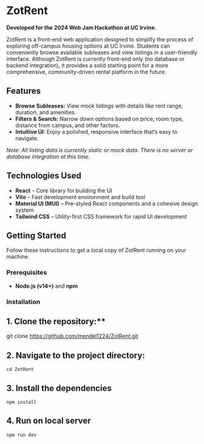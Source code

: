 # ZotRent
**Developed for the 2024 Web Jam Hackathon at UC Irvine.**

ZotRent is a front-end web application designed to simplify the process of exploring off-campus housing options at UC Irvine. Students can conveniently browse available subleases and view listings in a user-friendly interface. Although ZotRent is currently front-end only (no database or backend integration), it provides a solid starting point for a more comprehensive, community-driven rental platform in the future.



## Features

- **Browse Subleases:** View mock listings with details like rent range, duration, and amenities.  
- **Filters & Search:** Narrow down options based on price, room type, distance from campus, and other factors.  
- **Intuitive UI:** Enjoy a polished, responsive interface that’s easy to navigate.

*Note: All listing data is currently static or mock data. There is no server or database integration at this time.*

## Technologies Used

- **React** – Core library for building the UI  
- **Vite** – Fast development environment and build tool  
- **Material UI (MUI)** – Pre-styled React components and a cohesive design system  
- **Tailwind CSS** – Utility-first CSS framework for rapid UI development  

## Getting Started

Follow these instructions to get a local copy of ZotRent running on your machine.

### Prerequisites

- **Node.js (v14+)** and **npm**

### Installation

## 1. Clone the repository:**
   git clone https://github.com/mendel1224/ZotRent.git

## 2. Navigate to the project directory:
    cd ZotRent

## 3. Install the dependencies
    npm install

## 4. Run on local server
    npm run dev